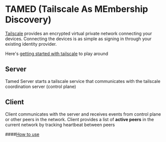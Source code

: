 # TAMED (Tailscale As MEmbership Discovery)

[Tailscale](https://tailscale.com/) provides an encrypted virtual private network connecting your devices.
Connecting the devices is as simple as signing in through your existing identity provider.

Here's [getting started with tailscale](https://tailscale.com/kb/1017/install) to play around

## Server
Tamed Server starts a tailscale service that communicates with the tailscale coordination server (control plane)

## Client
Client communicates with the server and receives events from control plane or other peers in the network.
Client provides a list of **active peers** in the current network by tracking heartbeat between peers


####[How to use](https://github.com/nnanto/tamed/tree/main/example)